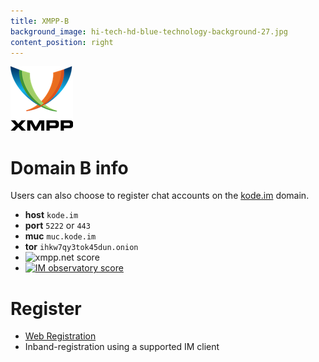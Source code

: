 ```yaml
---
title: XMPP-B
background_image: hi-tech-hd-blue-technology-background-27.jpg
content_position: right
---
```

![](XMPP_logo.png)
# Domain B info

Users can also choose to register chat accounts on the [kode.im](https://www.kode.im) domain.

+ **host** `kode.im`
+ **port** `5222` or `443`
+ **muc** `muc.kode.im`
+ **tor** `ihkw7qy3tok45dun.onion`
+ <img src='https://media.koderoot.net/images/badge_jabber_at.svg' alt='xmpp.net score' />
+ <a href='https://check.messaging.one/result.php?domain=kode.im&amp;type=server'>
  <img src='https://check.messaging.one/badge.php?domain=kode.im' alt='IM observatory score' /></a>

# Register
+ [Web Registration](https://im.koderoot.net/register-on-kode.im)
+ Inband-registration using a supported IM client

